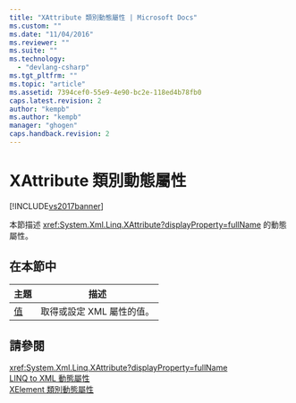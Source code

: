 ```yaml
---
title: "XAttribute 類別動態屬性 | Microsoft Docs"
ms.custom: ""
ms.date: "11/04/2016"
ms.reviewer: ""
ms.suite: ""
ms.technology: 
  - "devlang-csharp"
ms.tgt_pltfrm: ""
ms.topic: "article"
ms.assetid: 7394cef0-55e9-4e90-bc2e-118ed4b78fb0
caps.latest.revision: 2
author: "kempb"
ms.author: "kempb"
manager: "ghogen"
caps.handback.revision: 2
---
```

# XAttribute 類別動態屬性
[!INCLUDE[vs2017banner](../code-quality/includes/vs2017banner.md)]

本節描述 <xref:System.Xml.Linq.XAttribute?displayProperty=fullName> 的動態屬性。  
  
## 在本節中  
  
|主題|描述|  
|--------|--------|  
|[值](../designers/value-xattribute-dynamic-property.md)|取得或設定 XML 屬性的值。|  
  
## 請參閱  
 <xref:System.Xml.Linq.XAttribute?displayProperty=fullName>   
 [LINQ to XML 動態屬性](../designers/linq-to-xml-dynamic-properties.md)   
 [XElement 類別動態屬性](../designers/xelement-class-dynamic-properties.md)